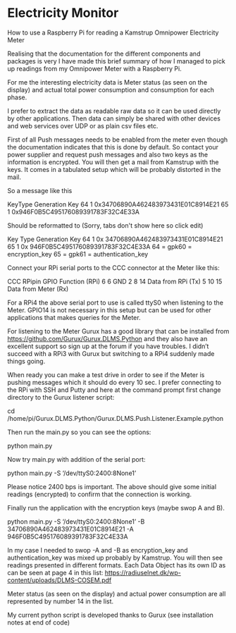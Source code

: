 # Electricity Monitor

How to use a Raspberry Pi for reading a Kamstrup Omnipower Electricity Meter

Realising that the documentation for the different components and packages is very I have made this brief summary of how I managed to pick up readings from my Omnipower Meter with a Raspberry Pi.

For me the interesting electricity data is Meter status (as seen on the display) and actual total power consumption and consumption for each phase.

I prefer to extract the data as readable raw data so it can be used directly by other applications. Then data can simply be shared with other devices and web services over UDP or as plain csv files etc.

First of all Push messages needs to be enabled from the meter even though the documentation indicates that this is done by default. So contact your power supplier and request push messages and also two keys as the information is encrypted. You will then get a mail from Kamstrup with the keys. It comes in a tabulated setup which will be probably distorted in the mail.

So a message like this

KeyType Generation Key
64 1 0x34706890A462483973431E01C8914E21
65 1 0x946F0B5C495176089391783F32C4E33A

Should be reformatted to (Sorry, tabs don't show here so click edit)

Key		Type	Generation	Key
64		1		0x			34706890A462483973431E01C8914E21
65		1		0x			946F0B5C495176089391783F32C4E33A
64 = gpk60 = encryption_key
65 = gpk61 = authentication_key

Connect your RPi serial ports to the CCC connector at the Meter like this:

CCC		RPipin		GPIO	Function (RPi)
6		6					GND
2		8			14		Data from RPi (Tx)
5		10			15		Data from Meter (Rx)
 
For a RPi4 the above serial port to use is called ttyS0 when listening to the Meter. GPIO14 is not necessary in this setup but can be used for other applications that makes queries for the Meter.

For listening to the Meter Gurux has a good library that can be installed from https://github.com/Gurux/Gurux.DLMS.Python and they also have an excellent support so sign up at the forum if you have troubles. I didn’t succeed with a RPi3 with Gurux but switching to a RPi4 suddenly made things going.

When ready you can make a test drive in order to see if the Meter is pushing messages which it should do every 10 sec. I prefer connecting to the RPi with SSH and Putty and here at the command prompt first change directory to the Gurux listener script:

cd /home/pi/Gurux.DLMS.Python/Gurux.DLMS.Push.Listener.Example.python

Then run the main.py so you can see the options:

python main.py

Now try main.py with addition of the serial port:

python main.py -S ‘/dev/ttyS0:2400:8None1’

Please notice 2400 bps is important. The above should give some initial readings (encrypted) to confirm that the connection is working.

Finally run the application with the encryption keys (maybe swop A and B).

python main.py -S ‘/dev/ttyS0:2400:8None1’ -B 34706890A462483973431E01C8914E21 -A 946F0B5C495176089391783F32C4E33A

In my case I needed to swop -A and -B as encryption_key and authentication_key was mixed up probably by Kamstrup. You will then see readings presented in different formats. Each Data Object has its own ID as can be seen at page 4 in this list: https://radiuselnet.dk/wp-content/uploads/DLMS-COSEM.pdf

Meter status (as seen on the display) and actual power consumption are all represented by number 14 in the list.

My current python script is developed thanks to Gurux (see installation notes at end of code)


